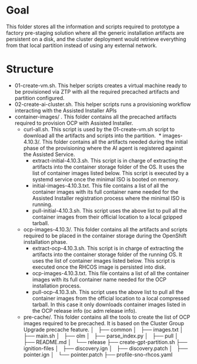  # Goal
 
 This folder stores all the information and scripts required to prototype a factory pre-staging solution where all the generic installation artifacts are persistent on a disk, and the cluster deployment would retrieve everything from that local partition instead of using any external network.
 
 # Structure
 
* 01-create-vm.sh. This helper scripts creates a virtual machine ready to be provisioned via ZTP with all the required precached artifacts and partition configured.
* 02-create-ai-cluster.sh. This helper scripts runs a provisioning workflow interacting with the Assisted Installer APIs
* container-images/ . This folder contains all the precached artifacts required to provision OCP with Assisted Installer.
  * curl-all.sh. This script is used by the 01-create-vm.sh script to download all the artifacts and scripts into the partition.
  * images-4.10.3/. This folder contains all the artifacts needed during the initial phase of the provisioning where the AI agent is registered against the Assisted Service.
    * extract-initial-4.10.3.sh. This script is in charge of extracting the artifacts into the container storage folder of the OS. It uses the list of container images listed below. This script is executed by a systemd service once the minimal ISO is booted on memory.
    * initial-images-4.10.3.txt. This file contains a list of all the container images with its full container name needed for the Assisted Installer registration process where the minimal ISO is running.
    * pull-initial-4.10.3.sh. This script uses the above list to pull all the container images from their official location to a local gzipped tarball.
  * ocp-images-4.10.3/. This folder contains all the artifacts and scripts required to be placed in the container storage during the OpenShift installation phase.  
    * extract-ocp-4.10.3.sh. This script is in charge of extracting the artifacts into the container storage folder of the running OS. It uses the list of container images listed below. This script is executed once the RHCOS image is persisted into disk.
    * ocp-images-4.10.3.txt. This file contains a list of all the container images with its full container name needed for the OCP installation process. 
    * pull-ocp-4.10.3.sh. This script uses the above list to pull all the container images from the official location to a local compressed tarball. In this case it only downloads container images listed in the OCP release info (oc adm release info).
  * pre-cache/. This folder contains all the tools to create the list of OCP images required to be precached. It is based on the Cluster Group Upgrade precache feature.
│       ├── common
│       ├── images.txt
│       ├── main.sh
│       ├── olm
│       ├── parse_index.py
│       ├── pull
│       ├── README.md
│       └── release
├── create-gpt-partition.sh
├── ignition-files
│   ├── discovery.ign
│   ├── discovery.patch
│   ├── pointer.ign
│   └── pointer.patch
├── profile-sno-rhcos.yaml

 
